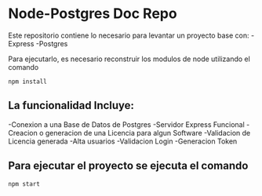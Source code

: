 # Node-Postgres Doc Repo

Este repositorio contiene lo necesario para levantar un proyecto base con:
-Express
-Postgres

Para ejecutarlo, es necesario reconstruir los modulos de node utilizando el comando

```
npm install
```

## La funcionalidad Incluye:

-Conexion a una Base de Datos de Postgres
-Servidor Express Funcional
-Creacion o generacion de una Licencia para algun Software
-Validacion de Licencia generada
-Alta usuarios
-Validacion Login
-Generacion Token

## Para ejecutar el proyecto se ejecuta el comando

```
npm start
```